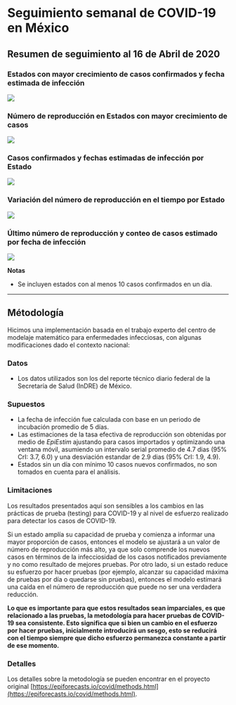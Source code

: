 # Seguimiento semanal de COVID-19 en México

## Resumen de seguimiento al 16 de Abril de 2020

### Estados con mayor crecimiento de casos confirmados y fecha estimada de infección

![](https://raw.githubusercontent.com/datoscovidmx/covid-nowcasts-mexico/master/2020-04-16/regional-summary/high_cases_plot.png)

### Número de reproducción en Estados con mayor crecimiento de casos

![](https://raw.githubusercontent.com/datoscovidmx/covid-nowcasts-mexico/master/2020-04-16/regional-summary/high_cases_rt_plot.png)

### Casos confirmados y fechas estimadas de infección por Estado

![](https://raw.githubusercontent.com/datoscovidmx/covid-nowcasts-mexico/master/2020-04-16/regional-summary/cases_plot.png)

### Variación del número de reproducción en el tiempo por Estado

![](https://raw.githubusercontent.com/datoscovidmx/covid-nowcasts-mexico/master/2020-04-16/regional-summary/rt_plot.png)

### Último número de reproducción y conteo de casos estimado por fecha de infección

![](https://raw.githubusercontent.com/datoscovidmx/covid-nowcasts-mexico/master/2020-04-16/regional-summary/summary_plot.png)

**Notas**
- Se incluyen estados con al menos 10 casos confirmados en un día.

---
## Métodología

Hicimos una implementación basada en el trabajo experto del centro de modelaje matemático para enfermedades infecciosas, con algunas modificaciones dado el contexto nacional:

### Datos

- Los datos utilizados son los del reporte técnico diario federal de la Secretaría de Salud (InDRE) de México.

### Supuestos

- La fecha de infección fue calculada con base en un periodo de incubación promedio de 5 días.
- Las estimaciones de la tasa efectiva de reproducción son obtenidas por medio de *EpiEstim* ajustando para casos importados y optimizando una ventana móvil, asumiendo un intervalo serial promedio de 4.7 dias (95% CrI: 3.7, 6.0) y una desviación estandar de 2.9 dias (95% CrI: 1.9, 4.9).
- Estados sin un día con mínimo 10 casos nuevos confirmados, no son tomados en cuenta para el análisis.

### Limitaciones

Los resultados presentados aquí son sensibles a los cambios en las prácticas de prueba (testing) para COVID-19 y al nivel de esfuerzo realizado para detectar los casos de COVID-19. 

Si un estado amplía su capacidad de prueba y comienza a informar una mayor proporción de casos, entonces el modelo se ajustará a un valor de número de reproducción más alto, ya que solo comprende los nuevos casos en términos de la infecciosidad de los casos notificados previamente y no como resultado de mejores pruebas. Por otro lado, si un estado reduce su esfuerzo por hacer pruebas (por ejemplo, alcanzar su capacidad máxima de pruebas por día o quedarse sin pruebas), entonces el modelo estimará una caída en el número de reproducción que puede no ser una verdadera reducción. 

**Lo que es importante para que estos resultados sean imparciales, es que relacionado a las pruebas, la metodología para hacer pruebas de COVID-19 sea consistente. Esto significa que si bien un cambio en el esfuerzo por hacer pruebas, inicialmente introducirá un sesgo, esto se reducirá con el tiempo siempre que dicho esfuerzo permanezca constante a partir de ese momento.**

### Detalles 

Los detalles sobre la metodología se pueden encontrar en el proyecto original [https://epiforecasts.io/covid/methods.html](https://epiforecasts.io/covid/methods.html).
